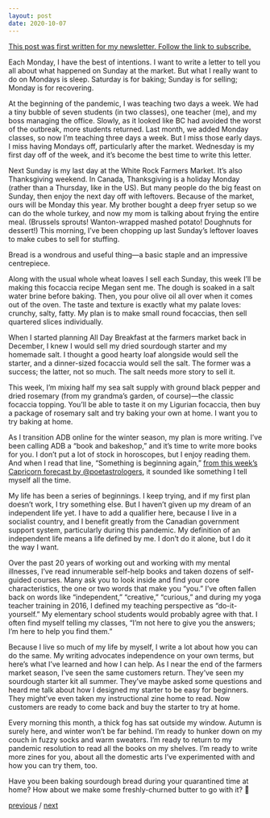 ```yaml
---
layout: post
date: 2020-10-07
---
```


[This post was first written for my newsletter. Follow the link to subscribe.](https://jessdriscoll.substack.com/p/and-i-will-go-on-shining-shining)

Each Monday, I have the best of intentions. I want to write a letter to tell you all about what happened on Sunday at the market. But what I really want to do on Mondays is sleep. Saturday is for baking; Sunday is for selling; Monday is for recovering. 

At the beginning of the pandemic, I was teaching two days a week. We had a tiny bubble of seven students (in two classes), one teacher (me), and my boss managing the office. Slowly, as it looked like BC had avoided the worst of the outbreak, more students returned. Last month, we added Monday classes, so now I’m teaching three days a week. But I miss those early days. I miss having Mondays off, particularly after the market. Wednesday is my first day off of the week, and it’s become the best time to write this letter.

Next Sunday is my last day at the White Rock Farmers Market. It’s also Thanksgiving weekend. In Canada, Thanksgiving is a holiday Monday (rather than a Thursday, like in the US). But many people do the big feast on Sunday, then enjoy the next day off with leftovers. Because of the market, ours will be Monday this year. My brother bought a deep fryer setup so we can do the whole turkey, and now my mom is talking about frying the entire meal. (Brussels sprouts! Wanton-wrapped mashed potato! Doughnuts for dessert!) This morning, I’ve been chopping up last Sunday’s leftover loaves to make cubes to sell for stuffing. 

Bread is a wondrous and useful thing—a basic staple and an impressive centrepiece.

Along with the usual whole wheat loaves I sell each Sunday, this week I’ll be making this focaccia recipe Megan sent me. The dough is soaked in a salt water brine before baking. Then, you pour olive oil all over when it comes out of the oven. The taste and texture is exactly what my palate loves: crunchy, salty, fatty. My plan is to make small round focaccias, then sell quartered slices individually. 

When I started planning All Day Breakfast at the farmers market back in December, I knew I would sell my dried sourdough starter and my homemade salt. I thought a good hearty loaf alongside would sell the starter, and a dinner-sized focaccia would sell the salt. The former was a success; the latter, not so much. The salt needs more story to sell it.

This week, I’m mixing half my sea salt supply with ground black pepper and dried rosemary (from my grandma’s garden, of course)—the classic focaccia topping. You’ll be able to taste it on my Ligurian focaccia, then buy a package of rosemary salt and try baking your own at home. I want you to try baking at home.

As I transition ADB online for the winter season, my plan is more writing. I’ve been calling ADB a “book and bakeshop,” and it’s time to write more books for you. I don’t put a lot of stock in horoscopes, but I enjoy reading them. And when I read that line, “Something is beginning again,” [from this week’s Capricorn forecast by @poetastrologers](https://twitter.com/poetastrologers/status/1312978186859360257?s=20), it sounded like something I tell myself all the time. 

My life has been a series of beginnings. I keep trying, and if my first plan doesn’t work, I try something else. But I haven’t given up my dream of an independent life yet. I have to add a qualifier here, because I live in a socialist country, and I benefit greatly from the Canadian government support system, particularly during this pandemic. My definition of an independent life means a life defined by me. I don’t do it alone, but I do it the way I want.

Over the past 20 years of working out and working with my mental illnesses, I’ve read innumerable self-help books and taken dozens of self-guided courses. Many ask you to look inside and find your core characteristics, the one or two words that make you “you.” I’ve often fallen back on words like “independent,” “creative,” “curious,” and during my yoga teacher training in 2016, I defined my teaching perspective as “do-it-yourself.” My elementary school students would probably agree with that. I often find myself telling my classes, “I’m not here to give you the answers; I’m here to help you find them.” 

Because I live so much of my life by myself, I write a lot about how you can do the same. My writing advocates independence on your own terms, but here’s what I’ve learned and how I can help. As I near the end of the farmers market season, I’ve seen the same customers return. They’ve seen my sourdough starter kit all summer. They’ve maybe asked some questions and heard me talk about how I designed my starter to be easy for beginners. They might’ve even taken my instructional zine home to read. Now customers are ready to come back and buy the starter to try at home.

Every morning this month, a thick fog has sat outside my window. Autumn is surely here, and winter won’t be far behind. I’m ready to hunker down on my couch in fuzzy socks and warm sweaters. I’m ready to return to my pandemic resolution to read all the books on my shelves. I’m ready to write more zines for you, about all the domestic arts I’ve experimented with and how you can try them, too. 

Have you been baking sourdough bread during your quarantined time at home? How about we make some freshly-churned butter to go with it? 🧈

<a href="{{page.previous.url}}">previous</a> / <a href="{{page.next.url}}">next</a>
